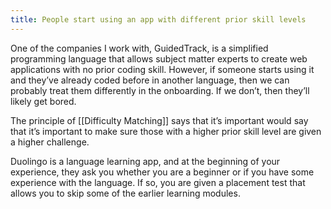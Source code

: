 ```yaml
---
title: People start using an app with different prior skill levels
---
```

One of the companies I work with, GuidedTrack, is a simplified programming language that allows subject matter experts to create web applications with no prior coding skill. However, if someone starts using it and they’ve already coded before in another language, then we can probably treat them differently in the onboarding. If we don’t, then they’ll likely get bored.

The principle of [[Difficulty Matching]] says that it’s important would say that it’s important to make sure those with a higher prior skill level are given a higher challenge.

Duolingo is a language learning app, and at the beginning of your experience, they ask you whether you are a beginner or if you have some experience with the language. If so, you are given a placement test that allows you to skip some of the earlier learning modules.
